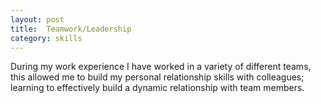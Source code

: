 ```yaml
---
layout: post
title:  Teamwork/Leadership
category: skills
---
```

During my work experience I have worked in a variety of different teams, this allowed me to build my personal relationship skills with colleagues; learning to effectively build a dynamic relationship with team members.
